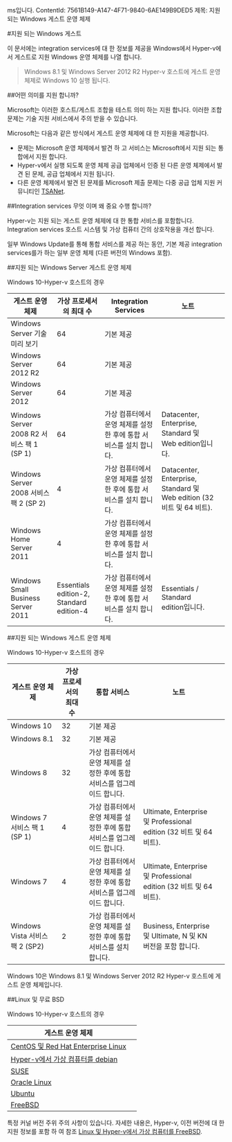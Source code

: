 ms입니다. ContentId: 7561B149-A147-4F71-9840-6AE149B9DED5
제목: 지원 되는 Windows 게스트 운영 체제


#지원 되는 Windows 게스트

이 문서에는 integration services에 대 한 정보를 제공을 Windows에서 Hyper-v에서 게스트로 지원 Windows 운영 체제를 나열 합니다.

> Windows 8.1 및 Windows Server 2012 R2 Hyper-v 호스트에 게스트 운영 체제로 Windows 10 실행 됩니다.

##어떤 의미를 지원 합니까?

Microsoft는 이러한 호스트/게스트 조합을 테스트 의미 하는 지원 합니다.
이러한 조합 문제는 기술 지원 서비스에서 주의 받을 수 있습니다.

Microsoft는 다음과 같은 방식에서 게스트 운영 체제에 대 한 지원을 제공합니다.
* 문제는 Microsoft 운영 체제에서 발견 하 고 서비스는 Microsoft에서 지원 되는 통합에서 지원 합니다.
* Hyper-v에서 실행 되도록 운영 체제 공급 업체에서 인증 된 다른 운영 체제에서 발견 된 문제, 공급 업체에서 지원 됩니다.
* 다른 운영 체제에서 발견 된 문제를 Microsoft 제출 문제는 다중 공급 업체 지원 커뮤니티인 [TSANet](http://www.tsanet.org/).

##Integration services 무엇 이며 왜 중요 수행 합니까?

Hyper-v는 지원 되는 게스트 운영 체제에 대 한 통합 서비스를 포함합니다.
Integration services 호스트 시스템 및 가상 컴퓨터 간의 상호작용을 개선 합니다.

일부 Windows Update를 통해 통합 서비스를 제공 하는 동안, 기본 제공 integration services를가 하는 일부 운영 체제 (다른 버전의 Windows 포함).

##지원 되는 Windows Server 게스트 운영 체제

Windows 10-Hyper-v 호스트의 경우


| 게스트 운영 체제| 가상 프로세서의 최대 수| Integration Services| 노트| |
| -----                                | -----                                     | -----                     | -----     | ----- |
| Windows Server 기술 미리 보기| 64| 기본 제공| | | |
| Windows Server 2012 R2| 64| 기본 제공| | | |
| Windows Server 2012| 64| 기본 제공| | | |
| Windows Server 2008 R2 서비스 팩 1 (SP 1)| 64| 가상 컴퓨터에서 운영 체제를 설정한 후에 통합 서비스를 설치 합니다.| Datacenter, Enterprise, Standard 및 Web edition입니다.| |
| Windows Server 2008 서비스 팩 2 (SP 2)| 4| 가상 컴퓨터에서 운영 체제를 설정한 후에 통합 서비스를 설치 합니다.| Datacenter, Enterprise, Standard 및 Web edition (32 비트 및 64 비트).| |
| Windows Home Server 2011| 4| 가상 컴퓨터에서 운영 체제를 설정한 후에 통합 서비스를 설치 합니다.| |
| Windows Small Business Server 2011| Essentials edition-2, Standard edition-4| 가상 컴퓨터에서 운영 체제를 설정한 후에 통합 서비스를 설치 합니다.| Essentials / Standard edition입니다.| |

##지원 되는 Windows 게스트 운영 체제

Windows 10-Hyper-v 호스트의 경우

| 게스트 운영 체제| 가상 프로세서의 최대 수| 통합 서비스| 노트| |
| ----- | ----- | ----- | ----- | ----- |
| Windows 10| 32| 기본 제공| | |
| Windows 8.1| 32| 기본 제공| | |
| Windows 8| 32| 가상 컴퓨터에서 운영 체제를 설정한 후에 통합 서비스를 업그레이드 합니다.| | |
| Windows 7 서비스 팩 1 (SP 1)| 4| 가상 컴퓨터에서 운영 체제를 설정한 후에 통합 서비스를 업그레이드 합니다.| Ultimate, Enterprise 및 Professional edition (32 비트 및 64 비트).| |
| Windows 7| 4| 가상 컴퓨터에서 운영 체제를 설정한 후에 통합 서비스를 업그레이드 합니다.| Ultimate, Enterprise 및 Professional edition (32 비트 및 64 비트).| |
| Windows Vista 서비스 팩 2 (SP2)| 2| 가상 컴퓨터에서 운영 체제를 설정한 후에 통합 서비스를 설치 합니다.| Business, Enterprise 및 Ultimate, N 및 KN 버전을 포함 합니다.| |
Windows 10은 Windows 8.1 및 Windows Server 2012 R2 Hyper-v 호스트에 게스트 운영 체제입니다.

##Linux 및 무료 BSD

Windows 10-Hyper-v 호스트의 경우

| 게스트 운영 체제| |
| -----|------|
| [CentOS 및 Red Hat Enterprise Linux ](https://technet.microsoft.com/library/dn531026.aspx)| |
| [Hyper-v에서 가상 컴퓨터를 debian](https://technet.microsoft.com/library/dn614985.aspx)| |
| [SUSE](https://technet.microsoft.com/en-us/library/dn531027.aspx)| |
| [Oracle Linux](https://technet.microsoft.com/en-us/library/dn609828.aspx)| |
| [Ubuntu](https://technet.microsoft.com/en-us/library/dn531029.aspx)| |
| [FreeBSD](https://technet.microsoft.com/library/dn848318.aspx)| |
특정 커널 버전 주위 주의 사항이 있습니다.
자세한 내용은, Hyper-v, 이전 버전에 대 한 지원 정보를 포함 하 여 참조 [Linux 및 Hyper-v에서 가상 컴퓨터를 FreeBSD](https://technet.microsoft.com/library/dn531030.aspx).




